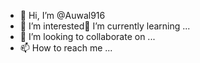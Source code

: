 - 👋 Hi, I’m @Auwal916
- 👀 I’m interested🌱 I’m currently learning ...
- 💞️ I’m looking to collaborate on ...
- 📫 How to reach me ...

<!---
Auwal916/Auwal916 is a ✨ special ✨ repository because its `README.md` (this file) appears on your GitHub profile.
You can click the Preview link to take a look at your changes.
--->
